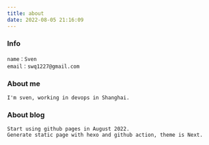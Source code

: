 ```yaml
---
title: about
date: 2022-08-05 21:16:09
---
```

### Info
```
name：Sven
email：swq1227@gmail.com
```
### About me
```
I'm sven, working in devops in Shanghai.
```
### About blog
```
Start using github pages in August 2022.
Generate static page with hexo and github action, theme is Next.
```
